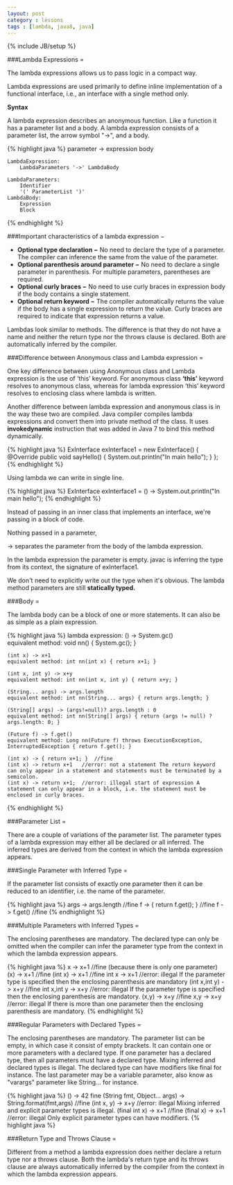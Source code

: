```yaml
---
layout: post
category : lessons
tags : [lambda, java8, java]
---
```

{% include JB/setup %}

###Lambda Expressions =
<p>The lambda expressions allows us to pass logic in a compact way.</p>
<p>Lambda expressions are used primarily to define inline implementation of a functional interface, i.e., an interface with a single method only.</p>

**Syntax**
<p>A lambda expression describes an anonymous function. Like a function it has a parameter list and a body. A lambda expression consists of a parameter list, the arrow symbol "->", and a body.</p>

{% highlight java %}
parameter -> expression body

    LambdaExpression: 
        LambdaParameters '->' LambdaBody 

    LambdaParameters: 
        Identifier 
        '(' ParameterList ')' 
    LambdaBody: 
        Expression 
        Block 
{% endhighlight %}

###Important characteristics of a lambda expression −
- <strong>Optional type declaration −</strong> No need to declare the type of a parameter. The compiler can inference the same from the value of the parameter.
- <strong>Optional parenthesis around parameter −</strong> No need to declare a single parameter in parenthesis. For multiple parameters, parentheses are required.
- <strong>Optional curly braces −</strong> No need to use curly braces in expression body if the body contains a single statement.
- <strong>Optional return keyword −</strong> The compiler automatically returns the value if the body has a single expression to return the value. Curly braces are required to indicate that expression returns a value.

<p>Lambdas look similar to methods. The difference is that they do not have a name and neither the return type nor the throws clause is declared. Both are automatically inferred by the compiler.</p>

###Difference between Anonymous class and Lambda expression =
<p>One key difference between using Anonymous class and Lambda expression is the use of ‘this’ keyword. For anonymous class <strong>‘this’</strong> keyword resolves to anonymous class, whereas for lambda expression ‘this’ keyword resolves to enclosing class where lambda is written.</p>

<p>Another difference between lambda expression and anonymous class is in the way these two are compiled. Java compiler compiles lambda expressions and convert them into private method of the class. It uses <strong>invokedynamic</strong> instruction that was added in Java 7 to bind this method dynamically.</p>

{% highlight java %}
    ExInterface exInterface1 = new ExInterface() {
        @Override
        public void sayHello() {
            System.out.println("In main hello");
        }
    };
{% endhighlight %}

<p>Using lambda we can write in single line.</p>

{% highlight java %}
    ExInterface exInterface1 = () -> System.out.println("In main hello");
{% endhighlight %}

<p>Instead of passing in an inner class that implements an interface, we're passing in a block of code.</p>
<p>Nothing passed in a parameter,</p>
<p>-> separates the parameter from the body of the lambda expression.</p>
<p>In the lambda expression the parameter is empty. javac is inferring the type from its context, the signature of exInterface1.</p>
<p>We don't need to explicitly write out the type when it's obvious. The lambda method parameters are still <strong>statically typed.</strong></p>


###Body =
<p>The lambda body can be a block of one or more statements. It can also be as simple as a plain expression.</p>

{% highlight java %}
    lambda expression: () -> System.gc() 	
    equivalent method: void nn() { System.gc(); } 

    (int x) -> x+1 	
    equivalent method: int nn(int x) { return x+1; } 

    (int x, int y) -> x+y 
    equivalent method: int nn(int x, int y) { return x+y; } 

    (String... args) -> args.length 
    equivalent method: int nn(String... args) { return args.length; } 

    (String[] args) -> (args!=null)? args.length : 0 
    equivalent method: int nn(String[] args) { return (args != null) ? args.length: 0; } 

    (Future f) -> f.get() 
    equivalent method: Long nn(Future f) throws ExecutionException, InterruptedException { return f.get(); }

    (int x) -> { return x+1; } 	//fine
    (int x) -> return x+1 	//error: not a statement The return keyword can only appear in a statement and statements must be terminated by a semicolon. 
    (int x) -> return x+1; 	//error: illegal start of expression A statement can only appear in a block, i.e. the statement must be enclosed in curly braces.
{% endhighlight %}

###Parameter List =
<p>There are a couple of variations of the parameter list. The parameter types of a lambda expression may either all be declared or all inferred. The inferred types are derived from the context in which the lambda expression appears.</p>

###Single Parameter with Inferred Type =
<p>If the parameter list consists of exactly one parameter then it can be reduced to an identifier, i.e. the name of the parameter.</p>
{% highlight java %}
    args -> args.length 	//fine 
    f -> { return f.get(); } 	//fine 
    f -> f.get() 	//fine 
{% endhighlight %}

###Multiple Parameters with Inferred Types =
<p>The enclosing parentheses are mandatory. The declared type can only be omitted when the compiler can infer the parameter type from the context in which the lambda expression appears.</p>
{% highlight java %}
    x -> x+1 	//fine (because there is only one parameter) 
    (x) -> x+1 	//fine 
    (int x) -> x+1 	//fine 
    int x -> x+1 	//error: illegal If the parameter type is specified then the enclosing parenthesis are mandatory 
    (int x,int y) -> x+y 	//fine 
    int x,int y -> x+y 	//error: illegal If the parameter type is specified then the enclosing parenthesis are mandatory.
    (x,y) -> x+y 	//fine 
    x,y -> x+y 	//error: illegal If there is more than one parameter then the enclosing parenthesis are mandatory.
{% endhighlight %}

###Regular Parameters with Declared Types =
<p>The enclosing parentheses are mandatory. The parameter list can be empty, in which case it consist of empty brackets. It can contain one or more parameters with a declared type. If one parameter has a declared type, then all parameters must have a declared type. Mixing inferred and declared types is illegal. The declared type can have modifiers like final for instance. The last parameter may be a variable parameter, also know as "varargs" parameter like String... for instance.</p>
{% highlight java %}
    () -> 42 fine 
    (String fmt, Object... args) -> String.format(fmt,args) 	//fine 
    (int x, y) -> x+y 	//error: illegal Mixing inferred and explicit parameter types is illegal. 
    (final int x) -> x+1 	//fine 
    (final x) -> x+1 	//error: illegal Only explicit parameter types can have modifiers.
{% highlight java %}

###Return Type and Throws Clause =
<p>Different from a method a lambda expression does neither declare a return type nor a throws clause. Both the lambda's return type and its throws clause are always automatically inferred by the compiler from the context in which the lambda expression appears.</p>



